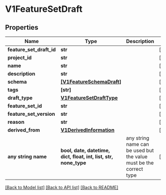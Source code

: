 # V1FeatureSetDraft


## Properties
Name | Type | Description | Notes
------------ | ------------- | ------------- | -------------
**feature_set_draft_id** | **str** |  | [optional] 
**project_id** | **str** |  | [optional] 
**name** | **str** |  | [optional] 
**description** | **str** |  | [optional] 
**schema** | [**[V1FeatureSchemaDraft]**](V1FeatureSchemaDraft.md) |  | [optional] 
**tags** | **[str]** |  | [optional] 
**draft_type** | [**V1FeatureSetDraftType**](V1FeatureSetDraftType.md) |  | [optional] 
**feature_set_id** | **str** |  | [optional] 
**feature_set_version** | **str** |  | [optional] 
**reason** | **str** |  | [optional] 
**derived_from** | [**V1DerivedInformation**](V1DerivedInformation.md) |  | [optional] 
**any string name** | **bool, date, datetime, dict, float, int, list, str, none_type** | any string name can be used but the value must be the correct type | [optional]

[[Back to Model list]](../README.md#documentation-for-models) [[Back to API list]](../README.md#documentation-for-api-endpoints) [[Back to README]](../README.md)


